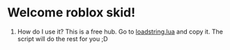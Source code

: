 # Welcome roblox skid!
1. How do I use it?
This is a free hub. Go to [loadstring.lua](https://github.com/CGGonGitHub/Loader/blob/main/loadstring.lua) and copy it. The script will do the rest for you ;D
